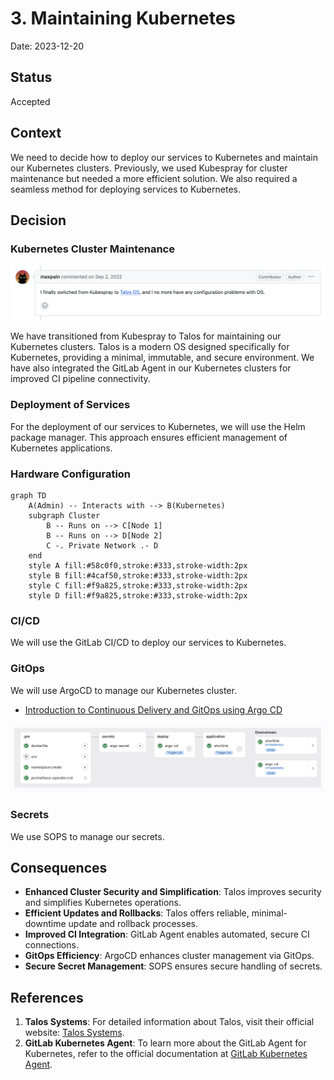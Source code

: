 # 3. Maintaining Kubernetes

Date: 2023-12-20

## Status

Accepted

## Context

We need to decide how to deploy our services to Kubernetes and maintain our Kubernetes clusters. 
Previously, we used Kubespray for cluster maintenance but needed a more efficient solution. 
We also required a seamless method for deploying services to Kubernetes.

## Decision

### Kubernetes Cluster Maintenance

![Talos](./proof/ADR-0003/talos.png)

We have transitioned from Kubespray to Talos for maintaining our Kubernetes clusters. 
Talos is a modern OS designed specifically for Kubernetes, providing a minimal, immutable, and secure environment. 
We have also integrated the GitLab Agent in our Kubernetes clusters for improved CI pipeline connectivity.

### Deployment of Services

For the deployment of our services to Kubernetes, we will use the Helm package manager. 
This approach ensures efficient management of Kubernetes applications.

### Hardware Configuration

```mermaid
graph TD
    A(Admin) -- Interacts with --> B(Kubernetes)
    subgraph Cluster
        B -- Runs on --> C[Node 1]
        B -- Runs on --> D[Node 2]
        C -. Private Network .- D
    end
    style A fill:#58c0f0,stroke:#333,stroke-width:2px
    style B fill:#4caf50,stroke:#333,stroke-width:2px
    style C fill:#f9a825,stroke:#333,stroke-width:2px
    style D fill:#f9a825,stroke:#333,stroke-width:2px
```

### CI/CD

We will use the GitLab CI/CD to deploy our services to Kubernetes.

### GitOps

We will use ArgoCD to manage our Kubernetes cluster.

- [Introduction to Continuous Delivery and GitOps using Argo CD](https://academy.akuity.io/courses/gitops-argocd-intro)

![argocd-install](./proof/ADR-0003/argocd-install.png)

### Secrets

We use SOPS to manage our secrets.

## Consequences

- **Enhanced Cluster Security and Simplification**: Talos improves security and simplifies Kubernetes operations.
- **Efficient Updates and Rollbacks**: Talos offers reliable, minimal-downtime update and rollback processes.
- **Improved CI Integration**: GitLab Agent enables automated, secure CI connections.
- **GitOps Efficiency**: ArgoCD enhances cluster management via GitOps.
- **Secure Secret Management**: SOPS ensures secure handling of secrets.

## References

1. **Talos Systems**: For detailed information about Talos, visit their official website: [Talos Systems](https://www.talos.dev/).
2. **GitLab Kubernetes Agent**: To learn more about the GitLab Agent for Kubernetes, refer to the official documentation at [GitLab Kubernetes Agent](https://docs.gitlab.com/ee/user/clusters/agent/).
